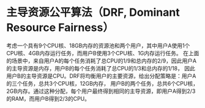 # 主导资源公平算法（DRF, Dominant Resource Fairness）

考虑一个具有9个CPU核、18GB内存的资源池和两个用户，其中用户A使用1个CPU核、4GB内存运行任务，而用户B使用3个CPU核、1G内存运行任务。
在上面的场景中，来自用户A的每个任务消耗了总CPU的1/9和总内存的2/9，因此用户A的主导资源是内存，用户B的每个任务消耗了总CPU的1/3和总内存的1/18，
因此用户B的主导资源是CPU。DRF将均衡用户的主要资源，给出分配策略是：用户A的三个任务，总共3个CPU核，12GB内存，
用户B的两个任务，总共6个CPU核，2GB内存。通过这种分配，每个用户最终得到相同的主导资源，即用户A得到2/3的RAM，而用户B得到2/3的CPU。
